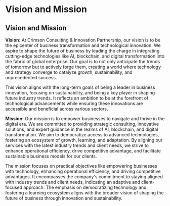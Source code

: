# Vision and Mission

## **Vision and Mission**

**Vision:** At Crimson Consulting & Innovation Partnership, our vision is to be the epicenter of business transformation and technological innovation. We aspire to shape the future of business by leading the charge in integrating cutting-edge technologies like AI, blockchain, and digital transformation into the fabric of global enterprise. Our goal is to not only anticipate the trends of tomorrow but to actively forge them, creating a world where technology and strategy converge to catalyze growth, sustainability, and unprecedented success.

This vision aligns with the long-term goals of being a leader in business innovation, focusing on sustainability, and being a key player in shaping future industry trends. It reflects an ambition to be at the forefront of technological advancements while ensuring these innovations are accessible and beneficial across various sectors.

**Mission:** Our mission is to empower businesses to navigate and thrive in the digital era. We are committed to providing strategic consulting, innovative solutions, and expert guidance in the realms of AI, blockchain, and digital transformation. We aim to democratize access to advanced technologies, fostering an ecosystem of growth, learning, and adaptation. By aligning our services with the latest industry trends and client needs, we strive to enhance operational efficiency, drive competitive advantage, and facilitate sustainable business models for our clients.

The mission focuses on practical objectives like empowering businesses with technology, enhancing operational efficiency, and driving competitive advantages. It encompasses the company's commitment to staying aligned with industry trends and client needs, indicating an adaptive and client-focused approach. The emphasis on democratizing technology and fostering a learning ecosystem aligns with the broader vision of shaping the future of business through innovation and sustainability.